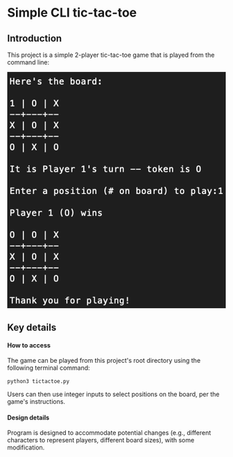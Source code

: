 # Simple CLI tic-tac-toe

## Introduction

This project is a simple 2-player tic-tac-toe game that is played from the command line:

![Sample gameplay](https://github.com/vx5/simple-tic-tac-toe/blob/main/images/screenshot.png)

## Key details

#### How to access

The game can be played from this project's root directory using the following terminal command:

```
python3 tictactoe.py
```

Users can then use integer inputs to select positions on the board, per the game's instructions.

#### Design details

Program is designed to accommodate potential changes (e.g., different characters to represent players, different board sizes), with some modification.
